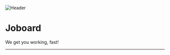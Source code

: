 ![Header](https://raw.githubusercontent.com/JoboardApp/.github/main/header.png)

# Joboard

We get you working, fast!

---
